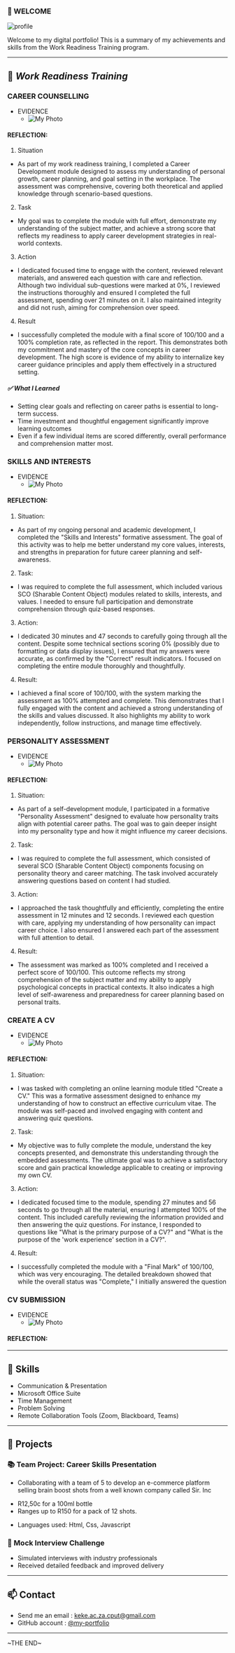 ### 👋 WELCOME

![profile](https://drive.google.com/uc?export=view&id=1M5tXT_ht24eANSPO5VpLWA3aRifhqhCK)


Welcome to my digital portfolio! This is a summary of my achievements and skills from the Work Readiness Training program.

---

## 💼 *Work Readiness Training*

### CAREER COUNSELLING
- EVIDENCE
  * ![My Photo](CareerDev.png) 
 #### REFLECTION:
1.  Situation
* As part of my work readiness training, I completed a Career Development module designed to assess my understanding of personal growth, career planning, and goal setting in the workplace. The assessment was comprehensive, covering both theoretical and applied knowledge through scenario-based questions.
2. Task
* My goal was to complete the module with full effort, demonstrate my understanding of the subject matter, and achieve a strong score that reflects my readiness to apply career development strategies in real-world contexts.
3. Action
* I dedicated focused time to engage with the content, reviewed relevant materials, and answered each question with care and reflection. Although two individual sub-questions were marked at 0%, I reviewed the instructions thoroughly and ensured I completed the full assessment, spending over 21 minutes on it. I also maintained integrity and did not rush, aiming for comprehension over speed.
4. Result
* I successfully completed the module with a final score of 100/100 and a 100% completion rate, as reflected in the report. This demonstrates both my commitment and mastery of the core concepts in career development. The high score is evidence of my ability to internalize key career guidance principles and apply them effectively in a structured setting.
##### ✅ What I Learned
* Setting clear goals and reflecting on career paths is essential to long-term success.
* Time investment and thoughtful engagement significantly improve learning outcomes
* Even if a few individual items are scored differently, overall performance and comprehension matter most.
### SKILLS AND INTERESTS
- EVIDENCE
  * ![My Photo](Skills&Interests.png)
#### REFLECTION:
1. Situation:
* As part of my ongoing personal and academic development, I completed the "Skills and Interests" formative assessment. The goal of this activity was to help me better understand my core values, interests, and strengths in preparation for future career planning and self-awareness.
2. Task:
* I was required to complete the full assessment, which included various SCO (Sharable Content Object) modules related to skills, interests, and values. I needed to ensure full participation and demonstrate comprehension through quiz-based responses.
3. Action:
* I dedicated 30 minutes and 47 seconds to carefully going through all the content. Despite some technical sections scoring 0% (possibly due to formatting or data display issues), I ensured that my answers were accurate, as confirmed by the "Correct" result indicators. I focused on completing the entire module thoroughly and thoughtfully.
4. Result:
* I achieved a final score of 100/100, with the system marking the assessment as 100% attempted and complete. This demonstrates that I fully engaged with the content and achieved a strong understanding of the skills and values discussed. It also highlights my ability to work independently, follow instructions, and manage time effectively.
### PERSONALITY ASSESSMENT
- EVIDENCE
  * ![My Photo](Personality.png)
#### REFLECTION:
1. Situation:
* As part of a self-development module, I participated in a formative "Personality Assessment" designed to evaluate how personality traits align with potential career paths. The goal was to gain deeper insight into my personality type and how it might influence my career decisions.
2. Task:
* I was required to complete the full assessment, which consisted of several SCO (Sharable Content Object) components focusing on personality theory and career matching. The task involved accurately answering questions based on content I had studied.
3. Action:
* I approached the task thoughtfully and efficiently, completing the entire assessment in 12 minutes and 12 seconds. I reviewed each question with care, applying my understanding of how personality can impact career choice. I also ensured I answered each part of the assessment with full attention to detail.
4. Result:
* The assessment was marked as 100% completed and I received a perfect score of 100/100. This outcome reflects my strong comprehension of the subject matter and my ability to apply psychological concepts in practical contexts. It also indicates a high level of self-awareness and preparedness for career planning based on personal traits.
### CREATE A CV
- EVIDENCE
  * ![My Photo](CreateCV.png)
#### REFLECTION: 
1. Situation:
* I was tasked with completing an online learning module titled "Create a CV." This was a formative assessment designed to enhance my understanding of how to construct an effective curriculum vitae. The module was self-paced and involved engaging with content and answering quiz questions.
2. Task:
* My objective was to fully complete the module, understand the key concepts presented, and demonstrate this understanding through the embedded assessments. The ultimate goal was to achieve a satisfactory score and gain practical knowledge applicable to creating or improving my own CV.
3. Action:
* I dedicated focused time to the module, spending 27 minutes and 56 seconds to go through all the material, ensuring I attempted 100% of the content. This included carefully reviewing the information provided and then answering the quiz questions. For instance, I responded to questions like "What is the primary purpose of a CV?" and "What is the purpose of the 'work experience' section in a CV?". 
4. Result:
* I successfully completed the module with a "Final Mark" of 100/100, which was very encouraging. The detailed breakdown showed that while the overall status was "Complete," I initially answered the question
### CV SUBMISSION
- EVIDENCE
  * ![My Photo](CvSub.png)
#### REFLECTION:

---

## 🔧 Skills

- Communication & Presentation
- Microsoft Office Suite
- Time Management
- Problem Solving
- Remote Collaboration Tools (Zoom, Blackboard, Teams)

---

## 📁 Projects

### 📚 Team Project: Career Skills Presentation
- Collaborating with a team of 5 to develop an e-commerce platform selling brain boost shots from a well known company called Sir. Inc
* R12,50c for a 100ml bottle 
* Ranges up to R150 for a pack of 12 shots. 
- Languages used: Html, Css, Javascript 

### 🧠 Mock Interview Challenge
- Simulated interviews with industry professionals
- Received detailed feedback and improved delivery

---


## 📫 Contact

- Send me an email : keke.ac.za.cput@gmail.com
- GitHub account : [@my-portfolio](https://github.com/Una221410848/my-portforlio/blob/main/README.md?plain=1)

---

~THE END~
